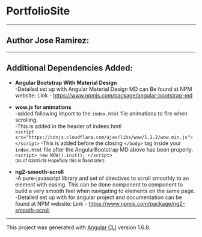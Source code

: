 # PortfolioSite

---

## Author Jose Ramirez:

---

## Additional Dependencies Added:

* <strong>Angular Bootstrap With Material Design</strong> <br>
-Detailed set up with Angular Material Design MD can Be found at NPM website: Link - [https://www.npmjs.com/package/angular-bootstrap-md
](https://www.npmjs.com/package/angular-bootstrap-md) <br>

* <strong>wow.js for animations</strong> <br>
-added following import to the `index.html` file animations to fire when scrolling.<br>
-This is added in the header of indeex.hmtl <br> 
`<script src="https://cdnjs.cloudflare.com/ajax/libs/wow/1.1.2/wow.min.js"></script>`
-This is added before the closing `</body>` tag inside your `index.html` file after the AngularBootstrap MD above has been properly.<br>
`<script>
    new WOW().init();
</script>` <br><small>(as of 03/05/18 Hopefully this is fixed later)</small>

* <strong>ng2-smooth-scroll</strong> <br>
-A pure-javascript library and set of directives to scroll smoothly to an element with easing. This can be done component to component to build a very smooth feel when navigating to elements on the same page.
-Detailed set up with for angular project and documentation can be found at NPM website: Link - [https://www.npmjs.com/package/ng2-smooth-scroll
](https://www.npmjs.com/package/ng2-smooth-scroll) <br>

---

This project was generated with [Angular CLI](https://github.com/angular/angular-cli) version 1.6.8.

